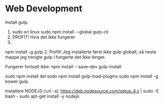 Web Development
====
Install gulp.
1. sudo on linux
sudo npm install --global gulp-cli
2. PROFIT!
Hvis det ikke fungerer
1. 
npm install -g gulp
2. Profit!
Jeg installerte først ikke gulp globalt, så neste mappe jeg 
trengte gulp i fungerte det ikke lenger.

Fungerer fortsatt ikke:
npm install --save-dev gulp-install

sudo npm install del
sudo npm install gulp-load-plugins
sudo npm install -g bower gulp


Installere NODEJS
curl -sL https://deb.nodesource.com/setup_4.x | sudo -E bash -
sudo apt-get install -y nodejs